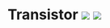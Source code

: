 # Transistor [![](http://cf.way2muchnoise.eu/transistor.svg)](https://minecraft.curseforge.com/projects/transistor) [![](http://cf.way2muchnoise.eu/versions/transistor.svg)](https://minecraft.curseforge.com/projects/transistor)